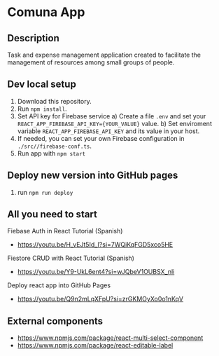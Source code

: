 # Comuna App

## Description
Task and expense management application created to facilitate the management of resources among small groups of people.

## Dev local setup
1. Download this repository.
2. Run `npm install`.
3. Set API key for Firebase service
    a) Create a file `.env` and set your `REACT_APP_FIREBASE_API_KEY={YOUR_VALUE}` value.
    b) Set enviroment variable `REACT_APP_FIREBASE_API_KEY` and its value in your host.
4. If needed, you can set your own Firebase configuration in `./src//firebase-conf.ts`.
5. Run app with `npm start`


## Deploy new version into GitHub pages
1. run `npm run deploy`


## All you need to start
Fiebase Auth in React Tutorial (Spanish)
* https://youtu.be/H_vEJt5Id_I?si=7WQiKqFGD5xco5HE

Fiestore CRUD with React Tutorial (Spanish)
* https://youtu.be/Y9-UkL6ent4?si=wJQbeV1OUBSX_nli

Deploy react app into GitHub Pages
* https://youtu.be/Q9n2mLqXFpU?si=zrGKMOyXo0o1nKqV

## External components
* https://www.npmjs.com/package/react-multi-select-component
* https://www.npmjs.com/package/react-editable-label